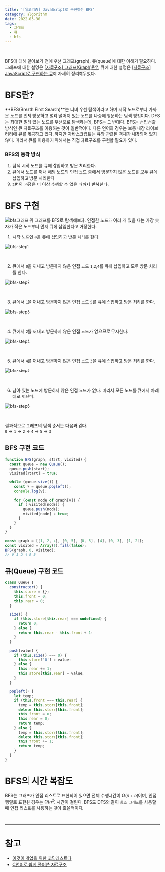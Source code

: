 ```yaml
---
title: '[알고리즘] JavaScript로 구현하는 BFS'
category: algorithm
date: 2022-03-30
tags:
  - 그래프
  - 큐
  - bfs
---
```


<br />

BFS에 대해 알아보기 전에 우선 그래프(graph), 큐(queue)에 대한 이해가 필요하다. 그래프에 대한 설명은 [[자료구조] 그래프(Graph)란?](https://chamdom.blog/graph/), 큐에 대한 설명은 [[자료구조] JavaScript로 구현하는 큐](https://chamdom.blog/queue-using-js/)에 자세히 정리해두었다.

# BFS란?

**BFS(Breath First Search)**는 너비 우선 탐색이라고 하며 시작 노드로부터 가까운 노드를 먼저 방문하고 멀리 떨어져 있는 노드를 나중에 방문하는 탐색 방법이다. DFS는 최대한 멀리 있는 노드를 우선으로 탐색하는데, BFS는 그 반대다. BFS는 선입선출 방식인 큐 자료구조를 이용하는 것이 일반적이다. 다른 언어의 경우는 보통 내장 라이브러리에 큐를 제공하고 있다. 하지만 자바스크립트는 큐와 관련된 객체가 내장되어 있지 않다. 따라서 큐를 이용하기 위해서는 직접 자료구조를 구현할 필요가 있다.

### BFS의 동작 방식

1. 탐색 시작 노드를 큐에 삽입하고 방문 처리한다.
2. 큐에서 노드를 꺼내 해당 노드의 인접 노드 중에서 방문하지 않은 노드를 모두 큐에 삽입하고 방문 처리한다.
3. `2`번의 과정을 더 이상 수행할 수 없을 때까지 반복한다.

# BFS 구현

![bfs그래프](./image/dfs_bfs.png)
위 그래프를 BFS로 탐색해보자. 인접한 노드가 여러 개 있을 때는 가장 숫자가 작은 노드부터 먼저 큐에 삽입한다고 가정한다.

1. 시작 노드인 `0`을 큐에 삽입하고 방문 처리를 한다.

![bfs-step1](./image/bfs-step1.png)

<br />

2. 큐에서 `0`을 꺼내고 방문하지 않은 인접 노드 `1`,`2`,`4`를 큐에 삽입하고 모두 방문 처리를 한다.

![bfs-step2](./image/bfs-step2.png)

<br />

3. 큐에서 `1`을 꺼내고 방문하지 않은 인접 노드 `5`를 큐에 삽입하고 방문 처리를 한다.

![bfs-step3](./image/bfs-step3.png)

<br />

4. 큐에서 `2`를 꺼내고 방문하지 않은 인접 노드가 없으므로 무시한다.

![bfs-step4](./image/bfs-step4.png)

<br />

5. 큐에서 `4`를 꺼내고 방문하지 않은 인접 노드 `3`을 큐에 삽입하고 방문 처리를 한다.

![bfs-step5](./image/bfs-step5.png)

<br />

6. 남아 있는 노드에 방문하지 않은 인접 노드가 없다. 따라서 모든 노드를 큐에서 차례대로 꺼낸다.

![bfs-step6](./image/bfs-step6.png)

<br />

결과적으로 그래프의 탐색 순서는 다음과 같다. <br/>
`0` → `1` → `2` → `4` → `5` → `3`

## BFS 구현 코드

```js
function BFS(graph, start, visited) {
  const queue = new Queue();
  queue.push(start);
  visited[start] = true;

  while (queue.size()) {
    const v = queue.popleft();
    console.log(v);

    for (const node of graph[v]) {
      if (!visited[node]) {
        queue.push(node);
        visited[node] = true;
      }
    }
  }
}

const graph = [[1, 2, 4], [0, 5], [0, 5], [4], [0, 3], [1, 2]];
const visited = Array(6).fill(false);
BFS(graph, 0, visited);
// 0 1 2 4 5 3
```

## 큐(Queue) 구현 코드

```js
class Queue {
  constructor() {
    this.store = {};
    this.front = 0;
    this.rear = 0;
  }

  size() {
    if (this.store[this.rear] === undefined) {
      return 0;
    } else {
      return this.rear - this.front + 1;
    }
  }

  push(value) {
    if (this.size() === 0) {
      this.store['0'] = value;
    } else {
      this.rear += 1;
      this.store[this.rear] = value;
    }
  }

  popleft() {
    let temp;
    if (this.front === this.rear) {
      temp = this.store[this.front];
      delete this.store[this.front];
      this.front = 0;
      this.rear = 0;
      return temp;
    } else {
      temp = this.store[this.front];
      delete this.store[this.front];
      this.front += 1;
      return temp;
    }
  }
}
```

# BFS의 시간 복잡도

BFS는 그래프가 인접 리스트로 표현되어 있으면 전체 수행시간이 $O(n+e)$이며, 인접 행렬로 표현된 경우는 $O(n^2)$ 시간이 걸린다. BFS도 DFS와 같이 `희소 그래프`를 사용할 때 인접 리스트를 사용하는 것이 효율적이다.

<br />

---

# 참고

- [이것이 취업을 위한 코딩테스트다](http://www.yes24.com/Product/Goods/91433923)
- [C언어로 쉽게 풀어쓴 자료구조](http://www.yes24.com/Product/Goods/69750539)
